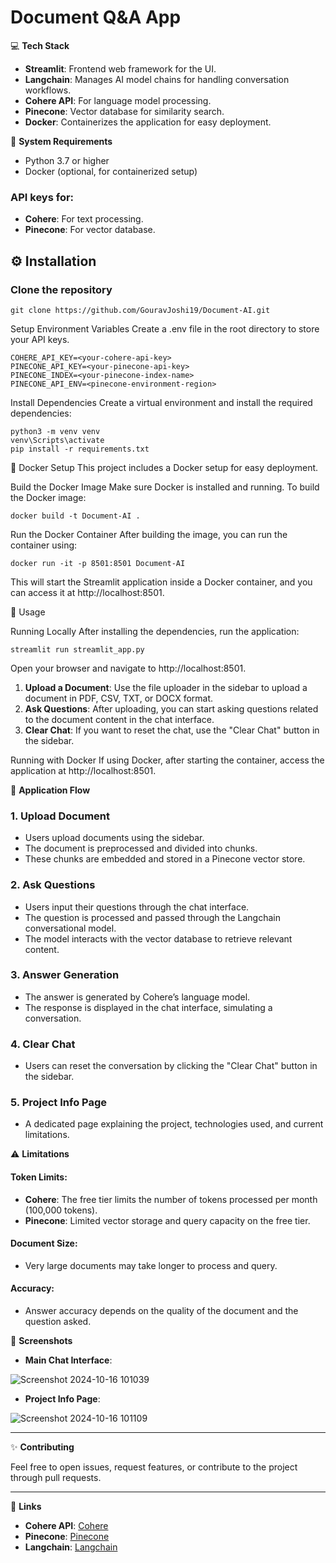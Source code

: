 # Document Q&A App

💻 **Tech Stack**
- **Streamlit**: Frontend web framework for the UI.
- **Langchain**: Manages AI model chains for handling conversation workflows.
- **Cohere API**: For language model processing.
- **Pinecone**: Vector database for similarity search.
- **Docker**: Containerizes the application for easy deployment.

🔧 **System Requirements**
- Python 3.7 or higher
- Docker (optional, for containerized setup)

### API keys for:
- **Cohere**: For text processing.
- **Pinecone**: For vector database.

  

## ⚙️ Installation
### Clone the repository
```
git clone https://github.com/GouravJoshi19/Document-AI.git
```
Setup Environment Variables
Create a .env file in the root directory to store your API keys.

```
COHERE_API_KEY=<your-cohere-api-key>
PINECONE_API_KEY=<your-pinecone-api-key>
PINECONE_INDEX=<your-pinecone-index-name>
PINECONE_API_ENV=<pinecone-environment-region>
```
Install Dependencies
Create a virtual environment and install the required dependencies:

```
python3 -m venv venv
venv\Scripts\activate
pip install -r requirements.txt
```
🐳 Docker Setup This project includes a Docker setup for easy deployment.

Build the Docker Image
Make sure Docker is installed and running. To build the Docker image:

```
docker build -t Document-AI . 
```
Run the Docker Container
After building the image, you can run the container using:

```
docker run -it -p 8501:8501 Document-AI
```
This will start the Streamlit application inside a Docker container, and you can access it at http://localhost:8501.

🚀 Usage

Running Locally
After installing the dependencies, run the application:

```
streamlit run streamlit_app.py
```
Open your browser and navigate to http://localhost:8501.

1. **Upload a Document**: Use the file uploader in the sidebar to upload a document in PDF, CSV, TXT, or DOCX format.
2. **Ask Questions**: After uploading, you can start asking questions related to the document content in the chat interface.
3. **Clear Chat**: If you want to reset the chat, use the "Clear Chat" button in the sidebar.

Running with Docker
If using Docker, after starting the container, access the application at http://localhost:8501.


🧩 **Application Flow**

### 1. Upload Document
- Users upload documents using the sidebar.
- The document is preprocessed and divided into chunks.
- These chunks are embedded and stored in a Pinecone vector store.

### 2. Ask Questions
- Users input their questions through the chat interface.
- The question is processed and passed through the Langchain conversational model.
- The model interacts with the vector database to retrieve relevant content.

### 3. Answer Generation
- The answer is generated by Cohere’s language model.
- The response is displayed in the chat interface, simulating a conversation.

### 4. Clear Chat
- Users can reset the conversation by clicking the "Clear Chat" button in the sidebar.

### 5. Project Info Page
- A dedicated page explaining the project, technologies used, and current limitations.

⚠️ **Limitations**

#### Token Limits:
- **Cohere**: The free tier limits the number of tokens processed per month (100,000 tokens).
- **Pinecone**: Limited vector storage and query capacity on the free tier.

#### Document Size:
- Very large documents may take longer to process and query.

#### Accuracy:
- Answer accuracy depends on the quality of the document and the question asked.


📸 **Screenshots**

- **Main Chat Interface**:
  
![Screenshot 2024-10-16 101039](https://github.com/user-attachments/assets/9612dfca-16c8-4868-9e49-94d838393c1d)


- **Project Info Page**:
  
![Screenshot 2024-10-16 101109](https://github.com/user-attachments/assets/50027d95-e824-4487-8c93-e1396f845bce)

---

✨ **Contributing**

Feel free to open issues, request features, or contribute to the project through pull requests.

---

🔗 **Links**

- **Cohere API**: [Cohere](https://cohere.ai/)
- **Pinecone**: [Pinecone](https://www.pinecone.io/)
- **Langchain**: [Langchain](https://www.langchain.com/)

